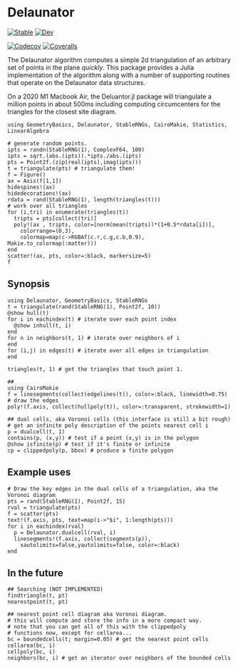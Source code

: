 # Delaunator

[![Stable](https://img.shields.io/badge/docs-stable-blue.svg)](https://sjkelly.github.io/Delaunator.jl/stable)
[![Dev](https://img.shields.io/badge/docs-dev-blue.svg)](https://sjkelly.github.io/Delaunator.jl/dev)

[![Codecov](https://codecov.io/gh/sjkelly/Delaunator.jl/branch/master/graph/badge.svg)](https://codecov.io/gh/sjkelly/Delaunator.jl)
[![Coveralls](https://coveralls.io/repos/github/sjkelly/Delaunator.jl/badge.svg?branch=master)](https://coveralls.io/github/sjkelly/Delaunator.jl?branch=master)

The Delaunator algorithm computes a simple 2d triangulation of an arbitrary set of points in the plane _quickly_. This package provides a Julia implementation of the algorithm along with a number of supporting routines that operate on the Delaunator data structures. 

On a 2020 M1 Macbook Air, the Deluantor.jl package will triangulate a million points in about 500ms including computing circumcenters for the triangles for the closest site diagram. 

```
using GeometryBasics, Delaunator, StableRNGs, CairoMakie, Statistics, LinearAlgebra

# generate random points. 
ipts = randn(StableRNG(1), ComplexF64, 100)
ipts = sqrt.(abs.(ipts)).*ipts./abs.(ipts)
pts = Point2f.(zip(real(ipts),imag(ipts)))
t = triangulate(pts) # triangulate them! 
f = Figure()
ax = Axis(f[1,1])
hidespines!(ax)
hidedecorations!(ax) 
rdata = rand(StableRNG(1), length(triangles(t)))
# work over all triangles
for (i,tri) in enumerate(triangles(t))
  tripts = pts[collect(tri)]
  poly!(ax , tripts, color=[norm(mean(tripts))*(1+0.5*rdata[i])],
    colorrange=(0,3), 
    colormap=map(c->RGBAf(c.r,c.g,c.b,0.9), Makie.to_colormap(:matter)))
end
scatter!(ax, pts, color=:black, markersize=5)
f
```

Synopsis
--------
```
using Delaunator, GeometryBasics, StableRNGs
t = triangulate(rand(StableRNG(1), Point2f, 10))
@show hull(t) 
for i in eachindex(t) # iterate over each point index 
  @show inhull(t, i)
end 
for n in neighbors(t, 1) # iterate over neighbors of i
end 
for (i,j) in edges(t) # iterate over all edges in triangulation
end 

triangles(t, 1) # get the triangles that touch point 1. 

## 
using CairoMakie
f = linesegments(collect(edgelines(t)), color=:black, linewidth=0.75) # draw the edges 
poly!(f.axis, collect(hullpoly(t)), color=:transparent, strokewidth=1)

## dual cells, aka Voronoi cells (this interface is still a bit rough)
# get an infinite poly description of the points nearest cell i 
p = dualcell(t, 1) 
contains(p, (x,y)) # test if a point (x,y) is in the polygon
@show isfinite(p) # test if it's finite or infinite 
cp = clippedpoly(p, bbox) # produce a finite polygon
```

Example uses
------------
```
# Draw the key edges in the dual cells of a triangulation, aka the Voronoi diagram
pts = rand(StableRNG(1), Point2f, 15)
rval = triangulate(pts)
f = scatter(pts)
text!(f.axis, pts, text=map(i->"$i", 1:length(pts)))
for i in eachindex(rval) 
  p = Delaunator.dualcell(rval, i)
  linesegments!(f.axis, collect(segments(p)),
    xautolimits=false,yautolimits=false, color=:black)
end 
```

In the future
-------------
```
## Searching (NOT IMPLEMENTED)
findtriangle(t, pt) 
nearestpoint(t, pt) 

## nearest point cell diagram aka Voronoi diagram. 
# this will compute and store the info in a more compact way. 
# note that you can get all of this with the clippedpoly 
# functions now, except for cellarea... 
bc = boundedcells(t; margin=0.05) # get the nearest point cells
cellarea(bc, i)
cellpoly(bc, i) 
neighbors(bc, i) # get an iterator over neighbors of the bounded cells 
```

  